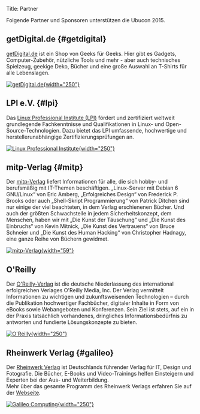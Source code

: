 Title: Partner

Folgende Partner und Sponsoren unterstützen die Ubucon 2015.

getDigital.de {#getdigital}
-------------

[getDigital.de](http://getdigital.de/) ist ein Shop von Geeks für Geeks.
Hier gibt es Gadgets, Computer-Zubehör, nützliche Tools und mehr - aber
auch technisches Spielzeug, geekige Deko, Bücher und eine große Auswahl
an T-Shirts für alle Lebenslagen.

[![getDigital.de]({filename}/files/getdigital.png){width="250"}](http://getdigital.de/)

LPI e.V. {#lpi}
--------

Das [Linux Professional Institute (LPI)](http://www.lpi.org/) fördert
und zertifiziert weltweit grundlegende Fachkenntnisse und
Qualifikationen in Linux- und Open-Source-Technologien. Dazu bietet das
LPI umfassende, hochwertige und herstellerunabhängige
Zertifizierungsprüfungen an.

[![Linux Professional
Institute]({filename}/files/LPI_logo_1_kl.jpg){width="250"}](http://www.lpice.eu/de/home.html)

mitp-Verlag {#mitp}
-----------

Der [mitp-Verlag](http://www.it-fachportal.de/) liefert Informationen
für alle, die sich hobby- und berufsmäßig mit IT-Themen beschäftigen.
„Linux-Server mit Debian 6 GNU/Linux“ von Eric Amberg, „Erfolgreiches
Design“ von Frederick P. Brooks oder auch „Shell-Skript Programmierung“
von Patrick Ditchen sind nur einige der viel beachteten, in dem Verlag
erschienenen Bücher. Und auch der größten Schwachstelle in jedem
Sicherheitskonzept, dem Menschen, haben wir mit „Die Kunst der
Täuschung“ und „Die Kunst des Einbruchs“ von Kevin Mitnick, „Die Kunst
des Vertrauens“ von Bruce Schneier und „Die Kunst des Human Hacking“ von
Christopher Hadnagy, eine ganze Reihe von Büchern gewidmet.

[![mitp-Verlag]({filename}/files/mitp%20_logo.jpg){width="59"}](http://www.it-fachportal.de/)

O'Reilly
--------

Der [O'Reilly-Verlag](http://www.oreilly.de/) ist die deutsche
Niederlassung des international erfolgreichen Verlages O'Reilly Media,
Inc. Der Verlag vermittelt Informationen zu wichtigen und
zukunftsweisenden Technologien – durch die Publikation hochwertiger
Fachbücher, digitaler Inhalte in Form von eBooks sowie Webangeboten und
Konferenzen. Sein Ziel ist stets, auf ein in der Praxis tatsächlich
vorhandenes, dringliches Informationsbedürfnis zu antworten und
fundierte Lösungskonzepte zu bieten.

[![O'Reilly]({filename}/files/oreilly_logo_4c.jpg){width="250"}](http://www.oreilly.de/)

Rheinwerk Verlag {#galileo}
----------------

Der [Rheinwerk Verlag](https://www.rheinwerk-verlag.de) ist Deutschlands
führender Verlag für IT, Design und Fotografie. Die Bücher, E-Books und
Video-Trainings helfen Einsteigern und Experten bei der Aus- und
Weiterbildung.\
Mehr über das gesamte Programm des Rheinwerk Verlags erfahren Sie auf
der [Webseite](https://www.rheinwerk-verlag.de).

[![Galileo
Computing]({filename}/files/Rheinwerk_box_RGB_300px.jpg){width="250"}](https://www.rheinwerk-verlag.de/)

